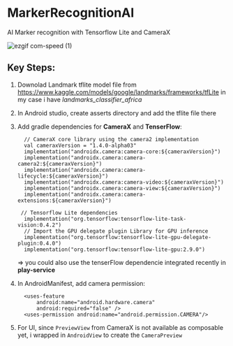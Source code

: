 # MarkerRecognitionAI
AI Marker recognition with Tensorflow Lite and CameraX

![ezgif com-speed (1)](https://github.com/KawtharE/MarkerRecognitionAI/assets/19794865/5f0c3318-cbc5-4ee0-9347-e6a423c1d712)

## Key Steps:
1. Downolad Landmark tflite model file from https://www.kaggle.com/models/google/landmarks/frameworks/tfLite
  in my case i have _landmarks_classifier_africa_
2. In Android studio, create asserts directory and add the tflite file there
3. Add gradle dependencies for **CameraX** and **TenserFlow**:
   
    ```
      // CameraX core library using the camera2 implementation
      val cameraxVersion = "1.4.0-alpha03"
      implementation("androidx.camera:camera-core:${cameraxVersion}")
      implementation("androidx.camera:camera-camera2:${cameraxVersion}")
      implementation("androidx.camera:camera-lifecycle:${cameraxVersion}")
      implementation("androidx.camera:camera-video:${cameraxVersion}")
      implementation("androidx.camera:camera-view:${cameraxVersion}")
      implementation("androidx.camera:camera-extensions:${cameraxVersion}")
    ```

    ```
     // Tensorflow Lite dependencies
      implementation("org.tensorflow:tensorflow-lite-task-vision:0.4.2")
      // Import the GPU delegate plugin Library for GPU inference
      implementation("org.tensorflow:tensorflow-lite-gpu-delegate-plugin:0.4.0")
      implementation("org.tensorflow:tensorflow-lite-gpu:2.9.0")
    ```
    => you could also use the tenserFlow dependencie integrated recently in **play-service**

4. In AndroidManifest, add camera permission:
    ```
      <uses-feature
          android:name="android.hardware.camera"
          android:required="false" />
      <uses-permission android:name="android.permission.CAMERA"/>
    ```
5. For UI, since ``PreviewView`` from CameraX is not available as composable yet, i wrapped in ``AndroidView`` to create the ``CameraPreview``
    
